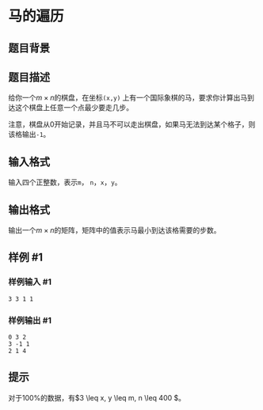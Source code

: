 # 马的遍历

## 题目背景

## 题目描述

给你一个$m × n$的棋盘，在坐标`(x,y)` 上有一个国际象棋的马，要求你计算出马到达这个棋盘上任意一个点最少要走几步。

注意，棋盘从0开始记录，并且马不可以走出棋盘，如果马无法到达某个格子，则该格输出`-1`。

## 输入格式

输入四个正整数，表示`m`， `n`，`x`，`y`。

## 输出格式

输出一个$m × n$的矩阵，矩阵中的值表示马最小到达该格需要的步数。

## 样例 #1

### 样例输入 #1

```
3 3 1 1
```

### 样例输出 #1

```
0 3 2
3 -1 1
2 1 4
```

## 提示

对于$100\%$的数据，有$3 \leq x, y \leq m, n \leq 400 $。


